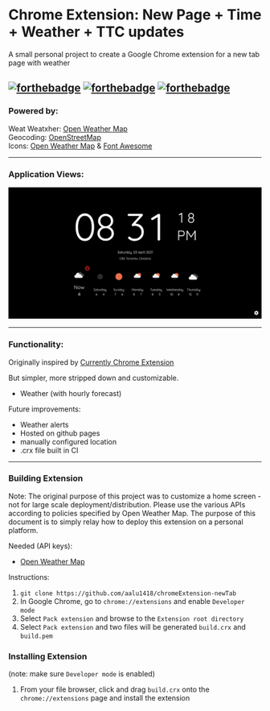# Chrome Extension: New Page + Time + Weather + TTC updates

A small personal project to create a Google Chrome extension for a new tab page with weather

## [![forthebadge](https://forthebadge.com/images/badges/made-with-javascript.svg)](https://forthebadge.com) [![forthebadge](https://forthebadge.com/images/badges/designed-in-etch-a-sketch.svg)](https://forthebadge.com) [![forthebadge](https://forthebadge.com/images/badges/uses-css.svg)](https://forthebadge.com)

### Powered by:

Weat
Weatxher: [Open Weather Map](https://openweathermap.org)  
Geocoding: [OpenStreetMap](https://openstreetmap.org/)  
Icons: [Open Weather Map](https://openweathermap.org/weather-conditions) & [Font Awesome](https://fontawesome.com/)

---

### Application Views:

![](./screenshot0.png)

---

### Functionality:

Originally inspired by [Currently Chrome Extension](https://chrome.google.com/webstore/detail/currently/ojhmphdkpgbibohbnpbfiefkgieacjmh?hl=en)

But simpler, more stripped down and customizable.

- Weather (with hourly forecast)

Future improvements:

- Weather alerts
- Hosted on github pages
- manually configured location
- .crx file built in CI

---

### Building Extension

Note: The original purpose of this project was to customize a home screen - not for large scale deployment/distribution. Please use the various APIs according to policies specified by Open Weather Map. The purpose of this document is to simply relay how to deploy this extension on a personal platform.

Needed (API keys):

- [Open Weather Map](https://openweathermap.org)

Instructions:

1. `git clone https://github.com/aalu1418/chromeExtension-newTab`
1. In Google Chrome, go to `chrome://extensions` and enable `Developer mode`
1. Select `Pack extension` and browse to the `Extension root directory`
1. Select `Pack extension` and two files will be generated `build.crx` and `build.pem`

### Installing Extension

(note: make sure `Developer mode` is enabled)

1. From your file browser, click and drag `build.crx` onto the `chrome://extensions` page and install the extension
